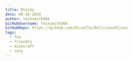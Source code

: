 ```yaml
---
title: Blocky
date: 08-26-2024
author: techsmith404
GitHubUsername: Techsmith404
GitHubRepo: https://github.com/OliveTin/DeliciousOlives
tags:
  - fun
  - friendly
  - minecraft 
  - cozy
---
```

